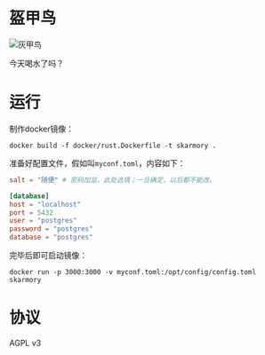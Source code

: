 # 盔甲鸟

![灰甲鸟](https://media.52poke.com/wiki/thumb/archive/3/35/20140413164313%21227Skarmory.png/120px-227Skarmory.png)

今天喝水了吗？

# 运行

制作docker镜像：

```fish
docker build -f docker/rust.Dockerfile -t skarmory .
```

准备好配置文件，假如叫`myconf.toml`，内容如下：

```toml
salt = "随便" # 密码加监，此处选填；一旦确定，以后都不能改。

[database]
host = "localhost"
port = 5432
user = "postgres"
password = "postgres"
database = "postgres"
```

完毕后即可启动镜像：

```fish
docker run -p 3000:3000 -v myconf.toml:/opt/config/config.toml skarmory
```

# 协议

AGPL v3
